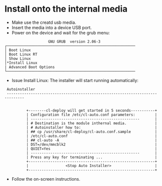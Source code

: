 # Install onto the internal media

* Make use the creatd usb media.
* Insert the media into a device USB port.
* Power on the device and wait for the grub menu:
```
                    GNU GRUB  version 2.06-3
┌───────────────────────────────────────────────────────────
│ Boot Linux
│ Boot Linux RT
│ Show Linux
│*Install Linux
| Advanced Boot Options
└───────────────────────────────────────────────────────────
```
* Issue Install Linux:
The installer will start running automatically:
```
 Autoinstaller
 ------------------------------------------------------------------------------


          +--------cl-deploy will get started in 5 seconds-----------+
          | Configuration file /etc/cl-auto.conf parameters:         |
          | --------------------------------------------------       |
          | # Destination is the module inthernal media.             |
          | # Autoinstaller how to:                                  |
          | ## cp /usr/share/cl-deploy/cl-auto.conf.sample           |
          | /etc/cl-auto.conf                                        |
          | ## cl-auto -A                                            |
          | DST=/dev/mmcblk2                                         |
          | QUIET=Yes                                                |
          | --------------------------------------------------       |
          | Press any key for terminating ...                        |
          +----------------------------------------------------------+
          |                 <Stop Auto Installer>                    |
          +----------------------------------------------------------+
```
* Follow the on-screen instructions.
